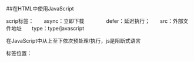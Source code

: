 ##在HTML中使用JavaScript

scrip标签：　　async：立即下载 　　　　defer：延迟执行；　　src：外部文件地址　　type：type/javascript

在JavaScript中从上至下依次预处理/执行，js是阻断式语言

标签位置：<script>放在结尾</body>前

延迟脚本：一般不要使用，延迟加载组件使用

嵌入式代码：一般使用外部文件来包含JavaScript代码

注意：外部文件也可以包含外部文件；先解析不使用defer的；async可以不阻塞文档呈现。



##基础1
#严格模式：strict mode

#js解释器会自动加分号。
两行代码，能一起就合并不能执行就加分号。代码前加分号。
return，break，controller要用（）。括号，能括号尽量括号
(圆括号（()）可以用来提高运算的优先级，因为它的优先级是最高的)
需要注意大小写：　=，‘ ’，toUpperCase()可以大写化

#数据类型：
数值（number）：整数和小数（比如1和3.14）
字符串（string）：文本（比如Hello World）。
布尔值（boolean）：表示真伪的两个特殊值，即true（真）和false（假）
undefined：表示“未定义”或不存在，即由于目前没有定义，所以此处暂时没有任何值
null：表示空值，即此处的值为空。
Symbol：是用来定义对象的唯一属性名的不二之选
对象（object）：各种值组成的集合。

#typeof、instanceof、constructor
`(typeof * )`　　操作符返回类型，字符串。
typeof只能检测基本数据类型，对于null还有一个Bug。
function返回function，underfined返回underfined，null返回object。

`instanceof`    检测某个对象的原型链是否包含prototype属性
[1, 2, 3] instanceof Array // true
({}) instanceof Object // true

`.constructor`   属性返回一个指向创建了该对象原型的函数引用
var a = new Animal;
a.constructor === Animal; // => true

#计算的本质--对数据的处理
基础的数据类型，动态数据类型，定义时没有决定，取用时决定数据类型，更改数据是更改引用关系。

underfined：变量未被赋值返回underfined；
null==underfined  //ture　　　null===underfined  //flash
boolean:turn/flash
number：基本数字面量格式十进制，js中是以52位浮点数计算(浮点数就是包含小数)。
NaN是非数值的数字，不等于本身，isNaN(),Number.isNaN()。

#underfined和null区别
null表示空值,undefined表示“未定义”。
#相同：
都只有一个值，
参与判断都返回false，
两者都没有方法
#不同点：
变量未被赋值返回underfined
underfined不是关键字，null是关键字。
underfined是window的属性。(可以先定义underfined，优化)
underfined未初始化，null已初始化。
typeof查看类型，underfined是underfined，null是对象。
转换数组，null是0，underfined是NaN
#建议：
变量不想赋值时用null，
非变量不想赋值时用underfined
全等检测不存在时用underfined，
全等检测为空时null
`定义变量时使用null`
`判断某值为空时判断用==null`

#Boolean布尔值
用于判断比较，所以类型可转换为布尔值。
布尔值代表“真”和“假”两个状态。“真”用关键字true表示，“假”用关键字false表示。布尔值只有这两个值。
#下面六个值被转为false
undefined，null，false，0，NaN，""或''（空字符串）
#转换Boolean()和！！




##number和string

#number
number：基本数字面量格式十进制，js中是以52位浮点数计算(浮点数就是包含小数)。
NaN是非数值的数字，不等于本身，isNaN(),Number.isNaN()。
小数点可不写0
小数点后的零多于5个，科学计数法。
0.1+0.2不等于0.3，js中是以二进制52位浮点数计算

#数值转换，Number(),  parseInt(),parseFloat()，Nub-0，+'1'===1
Number()是number对象方法，只能转数字
parseInt(a,b)是`整数方法`，字符串转为整数
parseFloat()是`浮点小数方法`，字符串转为浮点数。自动转换科学计数法，不能转换的不转换
isNaN(),Number.isNaN()可以用来判断一个值是否为NaN。

#string
字符串就是零个或多个排在一起的字符，放在单引号或双引号之中。
转义：\n  换行。Base64转码：btoa()和atob()

#字符串转换，String()，toString()，加''空字符串
toString()，转换null和underfined报错
object.toString()   '[object,Object]'
用JSON来转换，JSON.parsen(JSON.stringify())

#自动转换
不同类型互相转换，
对非布尔值判断时转布尔值，
对非数字用一元符语气为数值转数值，




##Object对象
对象就是一组“键值对”（key-value）的集合，`是一种无序的复合数据集合`
`有属性，有方法，可改变`
内部对象：js本身自带对象(17个内部对象),错误对象，常用对象，内置对象
数组对象：window，docment
自定义对象：自定义创建的对象

#隐式转换
布尔值，数组转换为对象属性为本身
字符串转为对象，属性为本身，还有length长度。
underfined，null转对象为空对象。
两个对象是同引用的对象，比较为true。
所以对象转布尔都为true，false转为对象再判断为true。


#valueOf()对象方法,toString()字符串方法
valueOf()，转换返回字符串，布尔值，数值
toString()，转换代码字符串表示

对象转字符串    先toString()再valueOf()
对象转数字      先valueOf()再toString()

#只有对象有方法，调用简单类型方法时先转化为临时对象，使用后回收。
#查询对象属性.或[]
obj.p 和 obj['p']

#in 运算符
var obj = { p: 1 };
'p' in obj // true
#for…in 循环        a.map()=>{}
它遍历的是对象所有可遍历（enumerable）的属性，会跳过不可遍历的属性。
它不仅遍历对象自身的属性，`还遍历继承的属性`。


##一元操作符和表达式
原始表达式，对象定义表达式
9个一元操作符，递增递减，前置先运算再操作。
优先级，属性访问最高，一元操作符，运算符，赋值运算符，逗号。(！>||>&&)
一元操作符，三元操作符，赋值操作符是右结合，其余左结合
!是取反运算符
#逻辑运算符，逻辑与和逻辑或
a && b    有假值返回假值，没有返回最后值
a || b    有真值返回真值，没有返回最后值。如果并且。如果那么



##加减乘除，比较赋值
加减乘除先转换数字在求值，浮点数52位
求模运算%，结果是数字类型。非数字位NaN
#加法操作,不确定时先转换
数值类型相加为数值相加：1+1=2
存在字符串类型相加字符串拼接：1+'1'='11'
#关系运算符会转化为数值
7>6>5   //false     (由左至右运算)
#条件操作符  a>b？a=1 ：a=2

#判断最好只用全等===
判断对象是对象的引用
#赋值操作符，由右至左运算
a+=1 === a++    (性能上没区别)





##基础总结

#数据类型:
基础数据类型，
复杂数据类型(无序的数列)，对象是引用类型

#null和underfined
null是关键字，定义变量underfined。
null本质是一个空对象，underfined是window的一个属性，
null返回0，underfined返回NaN。
null为空，underfined为是否存在

#Boolean，布尔类型
null，underfined，false，NaN，0，'' 为false其余为true。
#number
整数使用十进制，小数浮点数二进制计算。parseInt、parseFloat
小数点后52位。保留小数位，转换为整数后除。
NaN是表示非数字的数值，NaN不等于本身。
#string
字符串本质是Unicode编码
属性的调用，js会判断.前面的表达式是否为对象，不是对象会转化临时对象引用属性。
#object
对象有属性，有方法，可改变
内部对象，数组对象，自定义对象

#类型转换
原始类型转字符串，加''引号
原始类型转数值，underfined为NaN，null为0。
原始类型转布尔值，null，underfined，false，NaN，0，'' 为false其余为true
数字和布尔值转对象，原始值
字符串转换对象，原始值，length，key索引

#创建对象的方法，{}和new操作符
#对象转换
`对象转换数字，先valueOf()后toString()。得到原始类型`
`对象转换字符串，先toString()后valueOf()。得到原始类型`
`对象转原始值，先valueOf()后toString()`
`data对象转原始值，直接toString()`
深拷贝
`用JSON.stringify()把对象转化为字符串`
`用JSON.parse()把字符串变对象`


#空数组转数字为0，[]转为''转为0
[]+[]=''    1+[1,2]='11,2'
#空对象转数字为NaN，{}转为[object,object]转为NaN
{}+{}=NaN   1+{}='1object,object'   {}+1=1


#var 定义变量
用var是局部变量，不用是全局。
用var是创建变量不能删除，不用是全局属性可以删除。只能回收。
用var会变量提升。
`使用var定义变量，不用var是window的一个属性`
#let定义局部变量
let定义不会变量提升，在{}中是局部变量，不可被删除，不可重复声明。
#const是常量
不能改变量只能改引用，其他和let相同

#操作符
一元加，一元减后面可转数字，减法是数字差，加法可数字可字符串。
a++和a--
#混合运算
加减混合运算中，underfined，null，布尔值会转换成数字

#typeOf是操作符
(typeOf *)
#与或非，
！转换布尔值取反
a || b    有真值返回真值，没有返回最后值
a && b    有假值返回假值，没有返回最后值
# > < >= <= !==  ===



##语句
表达式会返回值，语句会产生改变带有副作用

#表达式语句
函数条件语句，
`复合语句{}`，代码块
`空语句 ;`，解释器跳过。使用在模块开头防止合并报错。循环当中分号当大括号
`声明语句`：声明变量和函数，var定义变量，function定义函数。函数作用域。
变量提升，函数提升。定义变量赋值函数不会函数提升。
`流程控制语句`：
分支语句：if语句，else于就近if作匹配。if()else{} === ? : 三元运算符
多分支语句：switch语句，switch(){case * break; default：*}
`循环语句`:while/for语句
while(){}
for(let i=0;i<length;i+=1){}
初始化，判断，执行，更新    (可以先定义len=length)

#for-in 枚举属性，包括原型链。对象属性使用，数组用forEach方法,map
for(let key in a){}
执行表达式，判断转换对象，属性赋值结果，循环体
数值类型布尔类型不循环，字符串转对象再循环
for(let a[i++] in b){}


#break和continue与reaten
switch语句中用，退出循环语句。一般用break，退出当前分支项目。
循环语句中break前迁建判断。
label标签语句，label：name。js是面向过程语言，一般不用


##变量
JS中变量是存名字，使用时才定义类型。
简单类型存数据，复杂类型存引用内存地址。
创建变量名字，定义作用域，声明提升。
赋值简单类型，数据放变量中；赋值复杂类型，引用地址放变量，数据放内存。
#属性方法增减
简单类型的属性方法为原型链上，复杂类型可以增删属性方法。
深拷贝，浅拷贝。

#方法和函数(面向对象)
`当一个函数是一个对象的属性时，我们把这个函数称为对象的方法`

#函数封装多条语句，参数的传递
function a(){return a+b}
a(1,2)===3
返回值为 return的值
参数是函数中的局部变量修改

#检测对象类型 instanceof
[1, 2, 3] instanceof Array // true



##作用域和内存
函数会覆盖变量，作用域不可重叠。
作用域：存储的规则
作用域链：访问的规则
let和function具有作用域
词法语法分析，生成代码，代码执行
垃圾回收机制，释放内存。




##数组
数组（array）是按次序排列的一组值，有序的合集
可以放置任何类型，可以改变长度。
创建方式。[]和new Array()
#读取写入
索引以0开始，不一致性。写入操作删除操作长度改变。
length属于对象的一种，赋值长度多增少减。

#检测数组 instanceof() / Array.isArray()
[1, 2, 3] instanceof Array ;// true
Array.isArray([1]) ;// true

#数组方法
`push()`    方法将一个或多个元素添加到数组的末尾，并返回新数组的长度。
pop ()      方法从数组中删除最后一个元素，并返回该元素的值。此方法更改数组的长度。

unshift()   方法将一个或多个元素添加到数组的开头，并返回新数组的长度。
shift()     方法从数组中删除第一个元素，并返回该元素的值。此方法更改数组的长度。

includes()  方法用来判断一个数组是否包含一个指定的值
indexOf()   方法返回在数组中可以找到一个给定元素的第一个索引，如果不存在，则返回-1

`map()`     方法创建一个新数组，其结果是该数组中的每个元素都调用一个提供的函数后返回的结果
`forEach()` 方法对数组的每个元素执行一次提供的函数。不返回结果。

sort()      方法用原地算法对数组的元素进行 排序(可以接受一个函数，compareFunction(a, b)小于0，a在b之前))
join()      方法将一个数组（或一个类数组对象）的所有元素连接成一个字符串并返回这个字符串。
reduce()    方法对累加器和数组中的每个元素（从左到右）应用一个函数，将其简化为单个值。
`splice()`  方法通过删除现有元素和/或添加新元素来更改一个数组的内容。参数一位置，参数二删除个数，参数三插入新元素。
`concat()`  方法用于合并两个或多个数组。此方法不会更改现有数组，而是返回一个新数组。
`filter()`  方法创建一个新数组, 其包含通过所提供函数实现的测试的所有元素





##数组去重   https://www.jianshu.com/p/d9d111a434a4
`indexOf/includes方法去重`
~~~
    for(let i=0;i< array.length;i++){
        if (arr.indexOf(array[i]) === -1){
            arr.push(array[i]) }
            }
    return arr
    }
~~~
`相邻元素去重`  调用了sort()，然后遍历相邻元素比对
~~~
    for (let i = 1; i < arr.length; i++) {
            if (arr[i] !== arr[i-1]) {
                res.push(arr[i])
            }
        }
        return res

    }
~~~
`set与解构赋值去重` ES6中新增了数据类型set
~~~
array = [1,5,2,3,4,2,3,1,3,4]
function unique(array){
// return [...new Set(array)]
return Array.from(new Set(array)); 
}
~~~

#时间对象
创建一个日期对象    let now = new Date()
#Math对象
Math.max()和Math.max.apply(Math,arry)
Math.random()   函数返回一个浮点,  伪随机数在范围[0，1)
~~~
    function getRandomArbitrary(min, max) {
    return Math.random() * (max - min) + min;
    }
~~~


##函数对象
函数是一段可以反复调用的代码块。函数还能接受输入的参数，不同的参数会返回不同的值。(变量名提升，执行时间))
`当一个函数是一个对象的属性时，我们把这个函数称为对象的方法`

#声明方式
具名声明：      var function x(a,b){}
匿名函数：      function(a,b){}
声明函数：      var a=function(a,b){}
构造函数：      f = new Function('a','b','return a+b')
箭头函数        ()=>{}      可省略括号,可固定this，没有aguments
函数生成器      function*   没有return有yield，结果赋值，返回迭代器对象。
#具名和匿名函数
具名函数可以获得一个变量名，有name属性。
具名函数函数体中一个变量名，递归。

#调用函数        
f(agument)===f.call(this,agument)
函数可以调用自身，这就是递归。不能在条件语句中声明函数。同名的参数取最后出现的值。
函数体内部的return语句，表示返回值
name属性返回函数的名字。
length属性返回函数预期传入的参数个数。
toString方法返回一个字符串，内容是函数的源码。


##js中的作用域  (解决命名污染，提升性能，全局命名)
 立即执行函数(IIFE)：     !function(){}.call()        (function(){}).call()
 let 块级作用域：          {let    }

#eval(),可以解析代码字符串
可以动态声明局部变量，执行时才创建。严格模式下访问不到。无法调试。编译影响性能。安全隐患。

#call,apply,bind
call()可以接受this和agument。apply()可以接受数组。
bind()，会创建一个函数实例，this会绑定传给函数的值。




 ##闭包详解     
 `执行环境中函数内调用外部变量；使得有权访问另一个函数作用域内变量的函数都是闭包。`

 JavaScript 有两种作用域：全局作用域和函数作用域。函数内部可以直接读取全局变量。
 * 闭包就是函数f2
 ~~~
    function f1() {
    var n = 999;
    function f2() {
    　　console.log(n); // 999
    }
    return f2;
    }
    var result = f1();  // 999
~~~

#闭包的用处
可以读取函数内部的变量
让这些变量始终保持在内存中，即闭包可以使得它诞生环境一直存在。
#内存释放垃圾回收



##包装对象和内置对象
基础属性的包装对象是临时对象，在调用属性和方法之后删除

#数值类型：
.toFixed()          保留小数位数，上限20。
.toExponential()    科学计数法
.toPrecision()      保留位数，不够使用科学计数法

#字符串类型：
concat()              返回拼接结果
`slice(a,b)`          返回a开始的b个字符
`split()`             使用指定的分隔符字符串将一个String对象分割成字符串数组。
substring()           返回一个字符串在开始索引到结束索引之间的一个子集, 或从开始索引直到字符串的末尾的一个子集。
toUpperCase()         大写转换
toLowerCase()         小写转换
trim()                返回创建字符串副本，删除前后空格。trimLeft() trimRight()
join("")              方法将数组中所有元素连接为一个字符串。

* repeat()          返回一个指定数量重复的字符串。
* replace()         返回由替换值替换模式的新字符串。模式可以是字符串或正则, 替换值可以是字符串或函数。

#字符串反转     a.split("").reverse().join("")

function  reverse(s){
if(s.length > 1){
    console.log(s)
   return reverse(s.slice(1)).concat(s.slice(0, 1))
   
}else{
    return s
}
}



##面向对象模式、编程(OOP)
#工厂模式/构造模式
function Person(){}
let person = new Person()
#构造函数模式区别
创建新对象过程放在new，没有显示创建对象。
属性方法赋值给this
没有显示的return语句
构造函数第一字母大写

#this 的用法(this是参数)
函数中的this指向全局作用域(window对象)/严格模式(undefined)/node-js中(global)
对象方法属性调用时，this指向前面的对象
构造函数中调用，this指向创建的实例
call()apply()可强行指向对象，bind()绑定this对象
`this是call()的第一个参数，指向调用的对象`

#new操作符
创建一个对象
赋值新对象(实例)，this指向新对象
实行函数代码
返回新对象

#constructor属性    指向实例的构造函数
#每一个方法都要在实例上重新创建一遍，函数定义转到构造函数外部

#原型模式
同名屏蔽问题，delete删除属性。
~~~
    function Person(){}
    Person.prototype.age=18
    let person = new Person()
~~~
`person.__peotot__=== Person.prototype`

#isprototypeOf()    检测对象是否是原型
Person.prototype.isprototypeOf(person)  //ture
#getprototypeOf()   获取对象的原型
Object.getprototypeOf(person)===Person.prototype

#for-in可枚举原型，in是操作符会。存在实例原型中返回turn
#Person.prototype.age = 18

#原型的动态性
先创建构造函数
为构造函数原型添加属性和方法
实例化对象
调用对象属性和方法



##继承
#原型链
实例的__proto__指向构造函数的prototype。
js是面向过程的语言，原型链模拟继承
原型链继承，只有一行代码就能实现原型链上的方法。
`优点`：使用简单。父类原型增加删改不影响A。
`缺点`：无法实现多继承。所有属性共享。原型链模式无法传递参数

#借用构造函数模式
子类的构造函数使用call(this)/aplly(this)
多继承，解决共享，解决不能传参。
子类的实例非父类实例,只能继承属性不能继承方法，
~~~
    function a(name){this.name=name}
    function b(){a.call(this,'Leo')}
    let c = new b()
~~~

#组合式继承
父类构造函数写入属性，原型写入方法。子类调用构造函数传参并定义属性。
function SuperType(){}
SuperType.pototype.a = function(){}
function SubType(){SuperType.call(this,name)}

#寄生继承
#寄生组合继承 - 完美继承
function SuperType(){}
SuperType.pototype.a = function(){}
function SubType(){SuperType.call(this,name)}
SubType.pototype = new SuperType()


##综合知识复习
#变量
基础类型保存到变量。 复杂数据类型保存到内存，地址保存到变量。
对变量的修改，相当于重新赋值
对变量赋值。基础类型深拷贝。复杂类型前拷贝变量保存的地址复制。
变量作为函数的参数，简单类型复制作为局部变量。复杂类型复杂是值的传递。
`参数传递是值的传递，不是引用的传递`

访问值的作用域链。
Object.pototype.toString()
splice() 一参数截取，二参数删除，三参数修改

#时间语句
new data(month/day/year hour:minute:second)     33个方法
set/get
utc/to
Date.now()      返回UTC (世界标准时间)至今所经过的毫秒数。
Date.parse()    解析一个表示日期的字符串，并返回所经过的毫秒数。
Date.UTC()      接受和构造函数最长形式的参数相同的参数（从2到7），并返回UTC开始所经过的毫秒数。

#闭包
可以读取函数内部的变量
让这些变量始终保持在内存中，即闭包可以使得它诞生环境一直存在。
返回函数设置的变量为null



##BOM   
#window对象   全局作用域
delete 删除属性
frames，页面嵌套框架
screenLeft，screenTop是窗口相对于屏幕左边，上边
moveTo()方法移动新位置的x,y坐标。moveBy()是移动像素距离。
窗口大小：innerWidth() innerHeight() outerWidth() outerHeight()

#打开窗口
window.open(),参数一URL,参数二已有框架名称 不传新建窗口或_self、_parent、_top、_black。
close()方法可以关闭新打开的窗口

#定时器(异步)：

#间歇调用，超时调用，递归
setInterval(()+>{},1000)    clearInterval()
setTimeout(()=>{},1000)     clearTimeout
setTimeout 0,当前代码放最后运行
显示器刷新16ms，css创建动画，requestAnimation()

`setInterval具有累积效应，时间段内不能完成后面代码就会累积短时间内连续触发造成性能问题`
`setTimeout代替任何setInterval`
~~~
    let id = setTimeout(function code(){
        id=setTimeout(code,1000)
        },1000)
~~~




#系统对话框      阻断式，固定样式
aleat()         对话框，接受字符串返回
confirm()       对话框，确认取消
prompt()        提示框，返回文本框值  

#location对象
hash            URL的hash,#号后参数
href            当前加载页面URL
search          返回？号后查询字符串
location.search()   可创建函数解析查询参数
location.reload()   页面刷新，默认缓存最好放最后
replace()       可以导航到新URL

#history  历史对象
history.go()/history.back()     前进/后退



##DOM概览

#Document 
document.element        代表html节点
document.body           代表body节点
document.title          代表标签名
document.domain         获取/设置当前文档的原始域部分, 用于 同源策略.
document.referrer       返回跳转或打开到当前页面的那个页面的URI。

#element / text
#Node   节点
nodeType                查看节点类型(3为Element或Attr)
nodeName                节点名，字符串
nodeValue               节点值，字符串

childNodes              子节点
parentNode              父节点
previousSibling         前兄弟节点
nextSibling             后兄弟节点
firstChild              最前节点
lastChild               最后节点
textContent             节点及其后代的文本内容

hasChildNodes()         有无子节点
appendChild()           将节点添加到指定父节点的子节点列表末尾。
insertBefore()          参考节点之前插入一个节点    
removeChild()           从DOM中删除一个子节点
replaceChild()          用指定的节点替换当前节点的一个子节点
cloneNode(true)         克隆,传true深度克隆，不传浅克隆
HTML元素                id，title，dir，className

#Element
getElementsByName,getElementsByTagname,getElementById,
querySelector()   querySelectorAll()  -  节点选项器
creatElement            节点创建
#Attr
getAttribute()          返回元素上一个指定的属性值
setAttribute()          设置指定元素上的一个属性值
removeAttribute         清除指定元素上的一个属性值 

#Text
nodeType 3 , nodeName #text , 
appendData              添加文本
deleteData              删除文本
insertData              插入文本
replaceData             替换文本
substringData           提取文本
splitText               分割文本

#浏览器重绘，可以使用文档片段。IE不可靠
document.createDocumentFragment() 


#动态加载JS
* 直接document.write，document.write("<script src='package.js'><\/script>");
`动态改变已有script的src属性是无效的`但可以在固定文件在动态加载js达到动态加载js。

* 动态创建script元素（异步）
~~~
    var myScript= document.createElement("script");
            myScript.type = "text/javascript";
            myScript.src="package.js";
            document.body.appendChild(myScript);
~~~
* 动态创建script脚本（同步），js代码直接插入，IE需要输入text属性插入
~~~
    try{
        myScript.appendChild(document.createTextNode(code));
    }
    catch (ex){
        myScript.text = code;
    }   
~~~
* XMLHttpRequest/ActiveXObject异步加载
* XMLHttpRequest/ActiveXObject同步加载
* import语句导入js文件　

#js动态加载与阻塞
执行期间才阻塞，浏览器渲染的原因。






#动态加载css
* 改变href属性，页面渲染实时执行(网页换图，加id)
* 动态加载css文件
~~~
    var link = document.createElement("link");
        link.type = "text/css";
        link.rel = "stylesheet";
        link.href = url;
        document.getElementsByTagName("head")[0].appendChild(link);
~~~
* 动态加载css脚本(文本节点)
~~~
    var style = document.createElement("style");
        style.type = "text/css";
        try{                             // firefox、safari、chrome和Opera            
            style.appendChild(document.createTextNode(cssText));
        }catch(ex) {                     // IE早期的浏览器 ,需要使用style元素的stylesheet属性的cssText属性   
            style.styleSheet.cssText = cssText;
        }
        document.getElementsByTagName("head")[0].appendChild(style);
~~~
* 远程动态加载css文件:
~~~
    $('#btn').click(function(){
        $('head').children(':last').attr({
            rel: "stylesheet",
            type: 'text/css',
            href: './style.css',
        });
    })
~~~










#JS中的动态合集与静态合集

#JS中的动态合集     （对变量没操作，对属性操作反应到变量中）
NodeList(节点的集合),NamedNodeMap(元素属性的集合)和HTMLCollection(html元素的集合)的实例。
jQuery得到自定义对象没有动态性
* childNodes 获取 NodeList(节点的集合,包换换行等)
* children 获取 HTMLCollection(html元素的集合)
都是伪数组，转数字用slice()方法

#获取动态合集方法
`getElementsByName,getElementsByTagname,getElementById`,
`进行DOM的for循环操作，插入div会造成死循环，缓存length解决`



#JS的静态合集       (是静态的快照)
`querySelectorAll()、querySelector()和matchesSelector()`这3种方法获取静态合集
通过CSS选择符查询DOM文档取得元素的引用的功能变成了原生的API，解析和树查询操作在浏览器内部通过编译后的代码来完成。

#区别   (建议使用动态合集选择器)
动态合集对属性操作反应到变量中，静态合集对属性操作不反应到变量中。
getElementById 比 querySelector() 速度快100倍。
* 动态合集是DOM树缓存，使用getElementById是创建变量返回
* querySelector()是css选择器，解析字符串创建选择器结构，DOM树创建静态快照比对后返回



# class和焦点管理
* 通过id获取比class获取性能更高

#classList       返回一个元素的类属性的实时DOMTokenList 集合。
`add`( String [, String] )            添加指定的类值
`remove`( String [,String] )          删除指定的类值。
`contains`( String )                  检查元素的类属性中是否存在指定的类值。
`toggle` ( String [, force] )         切换 class value;

#焦点管理
document.hasFocus() 和 document.activeElement属性
* 文档加载期间指向null，加载后指向body
* 鼠标点击，Tab键，插件快捷键
* focus() 强制当前元素获取焦点
# 判断文档是否获得焦点(判断用户是否进行交互))   document.hasFocus()

#焦点管理意义
* 标准的焦点管理可以让HTML代码开发标准化
* 无障碍开发
* document.hasFocus()可以判断用户是否在使用网页



##字符串操作DOM节点
* innerHTML`        属性设置，仅获取元素内容的HTML表示形式或替换元素的内容。
在读模式下，innerHTML 属性返回与调用元素的所有子节点（包括元素、注释和文本节点）对应的 HTML 标记。
在写模式下，innerHTML 会根据指定的值创建新的 DOM 树，然后用这个 DOM 树`完全替换调用元素原先的所有子节点`

* outerHTML         获取描述元素（包括其后代）的序列化HTML片段。设置为给定字符串解析的节点替换元素。
在读模式下，outerHTML 返回调用它的元素及所有子节点的 HTML 标签。
在写模式下，outerHTML 会根据指定的 HTML 字符串`创建新的 DOM 子树完全替换调用元素`

* innerText 属性
    通过 innerText 属性可以操作元素中包含的所有文本内容，包括子文档树中的文本。在通过 innerText 读取值时，它会按照由浅入深的顺序，将子文档树中的所有文本拼接起来。在通过 innerText 写入值时，结果会删除元素的所有子节点，插入包含相应文本值的文本节点。

* outerText 属性
    除了作用范围扩大到了包含 调用它的节点之外，outerText 与innerText 基本上没有多大区别。在读取文本值时，outerText 与 innerText 的结果完全一样。但在写模式下，outerText 就完全不同了：outerText 不只是替换调用它的元素的子节点，而是会替换整个元素（包括子节点）。


#jQuery中的text()、html()和val()
* text():设置或者获取所选元素的文本内容；
    无参text（）：取得所有匹配元素的内容。结果是由所有匹配元素包含的文本内容组合起来的文本。返回的是一个String。
    有参text（val）：设置所有匹配元素的文本内容,与 html() 类似, 但将编码 HTML (将 "<" 和 ">" 替换成相应的HTML实体)
    返回一个jquery对象。

* html():设置或者获取所选元素的内容（包括html标记）；
    无参html（）：取得第一个匹配元素的html内容。这个函数不能用于XML文档。但可以用于XHTML文档，返回的是一个String。
    有参html（val）：设置每一个匹配元素的html内容。这个函数不能用于XML文档。但可以用于XHTML文档。返回一个jquery对象。

* val()方法主要用于获取表单元素的值，如input, select 和 textarea。当在一个空集合上调用，它返回undefined
    无参 val() :获取匹配的元素集合中第一个元素的当前值。
    有参val（val）：设置每一个匹配元素的值。返回一个jquery对象。



#textContent和innerText
* innerText不包含style标签scrip标签，textContent包含
* innerText返回值依赖页面的显示，textContent依赖代码的值。
* innerText会触发回流，textContent不会触发回流
    回流：从子节点找到根节点，然后向下重绘，性能开销大。
    重绘：是当前节点想子节点渲染
* innerText的值会格式化，textContent不会格式化。
* innerText页面显示什么样就什么样，textContent返回什么样就什么样
* nodeValue 返回结果代码什么样什么样



# JS的滚动操作

#Window.scrollTo/Window.scrollBy      滚动到文档中的某个坐标 / 指定偏移量滚动
#scrollHeight/scrollWeight            一个元素内容高度/宽度的度量
#Element.scrollTop                    属性可以获取或设置一个元素的内容垂直滚动的像素数。顶部距离               
#高性能滚动     节流函数防抖函数
#lozad  --  (滚动框架)




#面试大全 - 上

#数据类型
Number,String,Boolean,undefined,null,symbol,object
#typeOf         一元操作符
返回普通类型的数据类型
#instanceof     检测某个对象的原型链是否包含prototype属性
#Object.proptype.toString.call()    数组的判断


#数组常用的方法
* 改变自身：
push：向数组的末尾增加一项 返回值是数组的新长度
unshift：向数组开头增加一项 返回值是数组的新长度
pop:删除数组的末尾项 返回值是删除的数组项
shift:删除数组开头项 返回被删除的开头项目
splice：删除数组中的任意项 返回值是被删除的数组项
slice:复制数组 返回值是复制到的新数组 写上数值之后 不包含被复制的最后一项

* 拼接：
concat:把一个数组和另一个数组拼接在一起 返回拼接好的数组 
join:把数组中的每一项 按照指定的分隔符拼接成字符串。

* 排序：
reverse:倒序数组 返回值倒序数组 原有数组改变
sort:根据匿名函数进行冒泡排序 b-a倒序 a-b升序

* 兼容性不好：
indexOf:返回获取项在数组中的索引
lastIndexOf:返回获取项在数组中出现的最后一次索引
forEach: 循环遍历数组 参数是一个匿名函数 默认返回为undefined
map：循环遍历数组 参数是一个匿名函数，返回

* splice的拓展使用：
模拟push   ary.splice(ary.length,0,x)
模拟pop    ary.splice(ary.length-1,1)
模拟unshift   ary.splice(0,0,x)
模拟shift     ary.splice(0,1)
splice(0) 从0开始删除到末尾==>全部删除的操作 ==>返回所有数组项 ==> 克隆数组


# 数组去重
* 创建空数组，循环push进去，indexOf判断是否存在
* new Set 数组去重       newArr = [...new Set(arr)]     newArr = Array.from(new Set(arr))
* 原数组依次对比，splice()判断删除
* 创建对象，数组依次录入。对象属性不能相同的特性
* 排序然后对比相邻是否相同后去重


#伪数组
选择器节点列表，aguments对象，jQuery选择器
#伪数组转数组    
定义一个空数组，通过遍历伪数组把它们重新添加到新的数组中；
Array.prototype.slice.call(aLi)         slice()返回数组，使用call指向伪数组 
Array.from(arguments)


#字符串的常用方法
charAt()
indexOf()
lastIndexOf()
substring()
slice()
substr()
replace()
match()
split()
trim()
toLowerCase()
toUpperCase()

#数值的常用方法
NaN不等于本身，Array.isNaN()
#布尔的常用方法
六个值被转为false:undefined，null，false，0，NaN，""或''（空字符串）
Boolean()和！！ 转化换布尔值

#new操作符
创建空对象，this指针指向新的对象，运行构造函数代码，创建对象作为返回值返回
返回值为对象：return返回值不是对象会忽略，返回对象会返回设置对象

#继承
* 原型链继承
    b.prototype = new a
    只能继承原型对象上属性，无法多继承。
* 构造函数式继承
    b的构造函数中写入aguments
    只能继承构造函数属性，相互独立不共享，可以多继承，
* 组合式继承
    组合两者继承
    开发常用。父类构造函数指向两次，实例存在两次同名屏蔽。
* 原型式继承
    对象继承另外一个对象
* 寄生式继承
    在原型式基础上套函数
* 完美继承
    原型链式继承创建临时对象，prototype继承a，prototype.constructor指向b，b.prototype指向创建的对象的prototype
    代码麻烦

#defer和async区别
defer是延迟执行，由上至下依次执行
async是异步加载，下载完后立即执行
* JavaScript代码加载执行是阻塞
* 两者都是异步方式加载外部文件
* async是node事件触发前执行，defer是文档解析完成后才执行

#Promise
#创建promise对象
new Promise(success,error)
调用then,catch
#promise完成后继续调用

#Promise.all()
接受一个Promise实例数组作为参数。所有决议值传给回调
#Promise.race()
接受一个Promise实例数组作为参数，第一个决议值传给回调

#Promise中then和catch返回值
返回值都是新的promise实例，链式操作的原因
显示返回非promise对象，返回值依旧是promise实例，会立即执行

#promise和try catch
`promise能够捕获异步异常`
promise是能够直接进入reject决议，进入catch处理
try catch是try运行报错后，才会进入catch处理


#ES6 常用
* import / export  模块化导入/导出
* 解构赋值
* let，const
* class 、extends   类的继承
* 函数的拓展

#函数拓展
* 箭头函数  ()=>{}
* 传参数默认值 
* rest参数  ...
* 双冒号使用    {{}}

#字符串拓展
* 字符串模板    ` ${{}} `

#数组拓展
* Array.from
* Array.of

#对象拓展
* 拓展运算符    ...
* 属性表达式
* 解析构赋值 
* Object.assign ,  keys ,   values  ,      
* class类
* promise对象

# bable  es6转换为es5

#箭头函数区别
* 没有aguments对象
* this不会改变




# 事件实现
* 嵌入DOM
    标签中写入事件函数
* 直接绑定
    js中绑定事件函数
* 事件监听
    兼容问题，
    事件委托，提升性能
# 事件流
捕获，目标，冒泡
捕获、目标、冒泡中皆注册事件。捕获、冒泡是事件流顺序处理
`目标阶段事件冒泡顺序是书写顺序`

* stopPropagation()     阻止事件冒泡
* preventDefault()      取消默认行为

* target            属性指向目标的DOM节点
* currentTarget     属性指向当前对象的DOM节点


#网络请求问题
#HTTP状态码
1xx开头 - 信息提示
2**开头 （请求成功）
3** 开头 （请求被重定向）
4**开头 （请求错误）
5**开头（服务器错误）

# 一个页面从输入URL到页面加载显示完成的详细过程

# 实现跨域
* JSONP跨域（JSON with Padding） 是创建script标签，只能get请求，存在安全隐患
* 修改document.domain跨子域,嵌入ifram,
* CORS(Cross-Origin Resource Sharing)跨域资源共享
* window.name+iframe
* 图片ping或script标签跨域
* window.postMessage()
* 修改document.domain跨子域
* WebSocket
* 代理


#继承的两种写法

* ES 5 写法
~~~
 function Human(name){
     this.name = name
 }
 Human.prototype.run = function(){
     console.log("我叫"+this.name+"，我在跑")
     return undefined
 }
 function Man(name){
     Human.call(this, name)
     this.gender = '男'
 }

 var f = function(){}
 f.prototype = Human.prototype
 Man.prototype = new f()

 Man.prototype.fight = function(){
     console.log('糊你熊脸')
 }
~~~

* ES 6 写法（MDN 链接:https://developer.mozilla.org/zh-CN/docs/Web/JavaScript/Reference/Classes）
 ~~~
 class Human{
     constructor(name){
         this.name = name
     }
     run(){
         console.log("我叫"+this.name+"，我在跑")
         return undefined
     }
 }
 class Man extends Human{
     constructor(name){
         super(name)
         this.gender = '男'
     }
     fight(){
         console.log('糊你熊脸')
     }
 }
~~~

* mixin、柯里化等常见术语
* mixin 混入
* curry 柯里化
* HOC 高阶函数
* Web 性能优化,各个优化



CommmonJS用于node端，是同步加载的
AMD依赖于requirejs,是异步加载的，是提前加载，立即加载 
CMD依赖于seajs,是异步加载，延后加载，就近加载，用时加载 
ES6是ES2015的简称，一般通过export来暴露模块，import来导入模块 

CommonJS
CommonJS模块化规范：
1.通过module.exports或exports来暴露模块
2.通过require来加载模块

AMD是一种异步加载模块的方式，主要用在浏览器环境中。主要依赖于require.js库
AMD模块化规范：
1.通过define()方法定义模块
2.通过require方法加载模块

ES6
模块化规范：
一个模块就是一个独立的文件。该文件内部的所有变量，外部无法获取。
export 命令用于规定模块的对外接口。
import 命令用于输入其他模块提供的功能。

